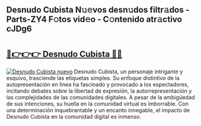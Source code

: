 ## Desnudo Cubista N𝚞𝚎vos desn𝚞dos filtr𝚊dos - Parts-ZY4 F𝚘tos vid𝚎o - C𝚘ntenido atr𝚊ctivo cJDg6

# <h2><a href="http://mb9wrjw.tromn.icu/?c=Desnudo+Cubista">🔗👉👉👉 Desnudo Cubista 🔗🔗</a></h2>

[![Desnudo Cubista nuevo](https://i.imgur.com/pEAQMta.gif)](http://mb9wrjw.tromn.icu/?c=Desnudo+Cubista)
Desnudo Cubista, un personaje intrigante y esquivo, trasciende las etiquetas simples. Su enfoque distintivo de la autopresentación en línea ha fascinado y provocado a los espectadores, incitando debates sobre la libertad de expresión, la autorrepresentación y las complejidades de las comunidades digitales. A pesar de la ambigüedad de sus intenciones, su huella en la comunidad virtual es imborrable. Con una determinación inquebrantable y un encanto innegable, el impacto de Desnudo Cubista en la comunidad digital es inmenso.
